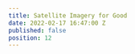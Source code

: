 ```yaml
---
title: Satellite Imagery for Good
date: 2022-02-17 16:47:00 Z
published: false
position: 12
---
```


